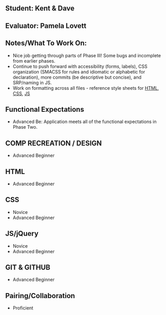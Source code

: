 ## Student: Kent & Dave
## Evaluator: Pamela Lovett
## Notes/What To Work On:

- Nice job getting through parts of Phase III! Some bugs and incomplete from earlier phases. 
- Continue to push forward with accessibility (forms, labels), CSS organization (SMACSS for rules and idiomatic or alphabetic for declaration), more commits (be descriptive but concise), and SRP/naming in JS.
- Work on formatting across all files - reference style sheets for [HTML](https://github.com/turingschool-examples/html), [CSS](https://github.com/turingschool-examples/css), [JS](https://github.com/turingschool-examples/javascript/tree/master/es5) 

## Functional Expectations

* Advanced Be: Application meets all of the functional expectations in Phase Two.

## COMP RECREATION / DESIGN

* Advanced Beginner  

## HTML

* Advanced Beginner  

## CSS

* Novice
* Advanced Beginner  

## JS/jQuery

* Novice  
* Advanced Beginner  

## GIT & GITHUB

* Advanced Beginner   

## Pairing/Collaboration

* Proficient  
